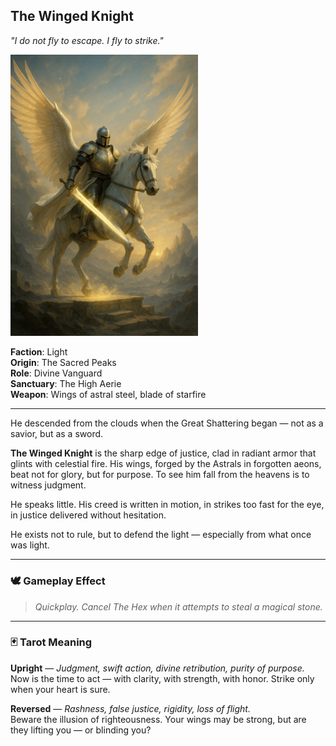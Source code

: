 ## The Winged Knight

*"I do not fly to escape. I fly to strike."*

<img src="../resources/images/cards/characters/the-winged-knight.png" width="300px"/>

**Faction**: Light  
**Origin**: The Sacred Peaks  
**Role**: Divine Vanguard  
**Sanctuary**: The High Aerie  
**Weapon**: Wings of astral steel, blade of starfire

---

He descended from the clouds when the Great Shattering began — not as a savior, but as a sword.

**The Winged Knight** is the sharp edge of justice, clad in radiant armor that glints with celestial fire. His wings, forged by the Astrals in forgotten aeons, beat not for glory, but for purpose. To see him fall from the heavens is to witness judgment.

He speaks little. His creed is written in motion, in strikes too fast for the eye, in justice delivered without hesitation.

He exists not to rule, but to defend the light — especially from what once was light.

---

### 🕊 Gameplay Effect

> *Quickplay. Cancel The Hex when it attempts to steal a magical stone.*

---

### 🃏 Tarot Meaning

**Upright** — *Judgment, swift action, divine retribution, purity of purpose.*  
Now is the time to act — with clarity, with strength, with honor. Strike only when your heart is sure.

**Reversed** — *Rashness, false justice, rigidity, loss of flight.*  
Beware the illusion of righteousness. Your wings may be strong, but are they lifting you — or blinding you?
